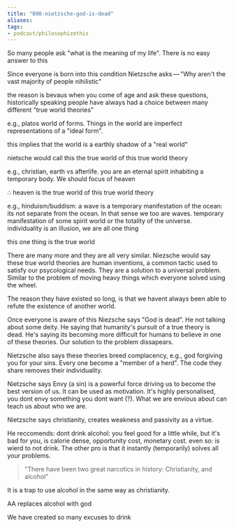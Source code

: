 ```yaml
---
title: "090-nietzsche-god-is-dead"
aliases: 
tags: 
- podcast/philosophizethis
---
```


So many people ask "what is the meaning of my life". There is no easy answer to this

Since everyone is born into this condition Nietzsche asks — "Why aren't the vast majority of people nihilistic"

the reason is bevaus when you come of age and ask these questions, historically speaking people have always had a choice between many different "true world theories"

e.g., platos world of forms. Things in the world are imperfect representations of a "ideal form". 

this implies that the world is a earthly shadow of a "real world"

nietsche would call this the true world of this true world theory


e.g., christian, earth vs afterlife. you are an eternal spirit inhabiting a temporary body. We should focus of heaven

∴ heaven is the true world of this true world theory


e.g., hinduism/buddism: a wave is a temporary manifestation of the ocean: its not separate from the ocean. In that sense we too are waves. temporary manifestation of some spirit world or the totality of the universe. individuality is an illusion, we are all one thing

this one thing is the true world


There are many more and they are all very similar. Niezsche would say these true world theories are human inventions, a common tactic used to satisfy our psycological needs. They are a solution to a universal problem. Similar to the problem of moving heavy things which everyone solved using the wheel.

The reason they have existed so long, is that we havent always been able to refute the existence of another world. 

Once everyone is aware of this Niezsche says "God is dead". He  not talking about some deity. He saying that humanity's pursuit of a true theory is dead. He's saying its becoming more difficult for humans to believe in one of these theories. Our solution to the problem dissapears. 

Nietzsche also says these theories breed complacency, e.g., god forgiving you for your sins. Every one become a "member of a herd". The code they share removes their individuality. 

Nietzsche says Envy (a sin) is a powerful force driving us to become the best version of us. It can be used as motivation. It's highly personalised, you dont envy something you dont want (?). What we are envious about can teach us about who we are.

Nietzsche says christianity, creates weakness and passivity as a virtue. 

He reccomends: dont drink alcohol: you feel good for a little while, but it's bad for you, is calorie dense, opportunity cost, monetary cost. even so: is wierd to not drink. The other pro is that it instantly (temporarily) solves all your problems. 

> "There have been two great narcotics in history: Christianity, and alcohol"

It is a trap to use alcohol in the same way as christianity. 

AA replaces alcohol with god

We have created so many excuses to drink

